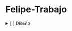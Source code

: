 # Felipe-Trabajo
<details>
    <summary>[ ] Diseño</summary>
    <details>
        <summary>1.1 Diseño de alto nivel</summary>
        <details>
            <summary>1.1.1 Visión</summary>
        </details>
        <details>
            <summary>1.1.2 Restricciones del diseño</summary>
            <details>
                <summary>1.1.2.1 Atributos de calidad</summary>
                <details>
                    <summary>1.1.2.1.1 Mapa de empatía</summary>
                </details>
                <details>
                    <summary>1.1.2.1.2 Características</summary>
                    <details>
                        <summary>&lt;Atributos de calidad&gt;</summary>
                    </details>
                </details>
                <details>
                    <summary>1.1.2.1.3 Escenarios de calidad</summary>
                    <details>
                        <summary>&lt;Atributo de calidad&gt;</summary>
                    </details>
                    <details>
                        <summary>&lt;Escenarios de calidad por características&gt;</summary>
                    </details>
                </details>
                <details>
                    <summary>1.1.2.1.4 Estrategias y tácticas {Justificación por cada caracterización]</summary>
                </details>
            </details>
            <details>
                <summary>1.1.2.2 Funcionalidades críticas</summary>
                <details>
                    <summary>&lt;Cada funcionalidad&gt; {Justificación (Qué/Por qué)}</summary>
                </details>
            </details>
            <details>
                <summary>1.1.2.3 Restricciones técnicas</summary>
                <details>
                    <summary>&lt;Cada restricción&gt; {Justificación (Qué/Por qué)}</summary>
                </details>
            </details>
        </details>
        <details>
            <summary>1.1.3 Alternativa de solución</summary>
            <details>
                <summary>1.1.3.1 Justificación cumplimiento de restricciones de diseño (Debe poder ver cómo la alternativa de solución cumple con las restricciones de diseño)</summary>
            </details>
            <details>
                <summary>1.1.3.2 Arquitectura de referencia</summary>
                <details>
                    <summary>1.1.3.2.1 Diagrama</summary>
                </details>
                <details>
                    <summary>1.1.3.2.2 Explicación</summary>
                </details>
            </details>
            <details>
                <summary>1.1.3.3 Arquetipo de referencia</summary>
                <details>
                    <summary>1.1.3.3.1 Diagrama</summary>
                </details>
                <details>
                    <summary>1.1.3.3.2 Explicación</summary>
                </details>
            </details>
        </details>
        <details>
            <summary>1.1.4 Plataforma tecnológica</summary>
            <details>
                <summary>1.1.3.4.1 &lt;Componente 1&gt; {Justificación y explicación: Cuál fue el seleccionado y por qué}</summary>
            </details>
        </details>
    </details>
    <details>
        <summary>1.2 Diseño Detallado</summary>
        <details>
            <summary>1.2.1 Vista funcional</summary>
            <details>
                <summary>1.2.1.1.1 Event Storming</summary>
            </details>
            <details>
                <summary>1.2.1.2 Modelado de dominio</summary>
                <details>
                    <summary>1.2.1.2.1 Anémico</summary>
                </details>
                <details>
                    <summary>1.2.1.2.2 Enriquecido</summary>
                </details>
            </details>
            <details>
                <summary>1.2.1.3 Diagrama de actividades (Mínimo 1)</summary>
                 <details>
                   <summary>Transacción 1</summary>
                  </details>
                  <details>
                    <summary>Transacción N</summary>
                  </details>
            </details>
            <details>
                <summary>1.2.1.4 Diagramas de estado (Mínimo 1)</summary>
                <details>
                    <summary>&lt;Modelado Estado Objeto / Transacción / Operación 1&gt;</summary>
                </details>
                <details>
                    <summary>&lt;Modelado Estado Objeto / Transacción / Operación N&gt;</summary>
                </details>
            </details>
        </details>
        <details>
            <summary>1.2.2 Vista lógica</summary>
            <details>
                <summary>1.2.2.1 Diagrama de clases {Subdivisiones por servicio}</summary>
            </details>
            <details>
                <summary>1.2.2.2 Diagrama de objetos</summary>
            </details>
            <details>
                <summary>1.2.2.3 Modelo de Datos (MER) {Subdivisiones por microservicio}</summary>
            </details>
        </details>
        <details>
            <summary>1.2.3 Vista de implementación</summary>
            <details>
                <summary>1.2.3.1 Diagrama de paquetes</summary>
            </details>
            <details>
                <summary>1.2.3.2 Diagrama de componentes</summary>
            </details>
        </details>
        <details>
            <summary>1.2.4 Vista de procesos</summary>
            <details>
                <summary>1.2.4.1 Diagrama de secuencias</summary>
            </details>
            <details>
                <summary>1.2.4.2 Diagrama de colaboración</summary>
            </details>
        </details>
        <details>
            <summary>1.2.5 Vista física</summary>
            <details>
                <summary>1.2.5.1 Diagrama de despliegue</summary>
            </details>
        </details>
        <details>
            <summary>[ ] Entrega final (No es para la semana 16, se queda para la semana que se presente el final, todo lo que sea de aquí para adelante)</summary>
        </details>
        <details>
            <summary>[ ] 1.3 Línea base</summary>
            <details>
                <summary>1.3.1 Funcionalidad E2E de proyecto extra clase que funcione, que debe usar los elementos interesantes de la arquitectura de referencia, lo único que no debe usar es el apiGateway</summary>
            </details>
            <details>
                <summary>1.3.2 Best practices</summary>
                <details>
                    <summary>1.3.2.1 Clean Code</summary>
                </details>
                <details>
                    <summary>1.3.2.2 Patterns</summary>
                </details>
            </details>
            <details>
                <summary>1.3.3 Code Healthcheck</summary>
            </details>
            <details>
                <summary>1.3.4 Adherencia arquitectónica que sí sea acorde a la arquitectura puedes hacerme un markdown con todas estas listas</summary>
            </details>
        </details>
</details>
     
